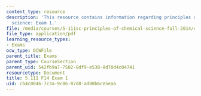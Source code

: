 ```yaml
---
content_type: resource
description: 'This resource contains information regarding principles of chemical
  science: Exam 1.'
file: /media/courses/5-111sc-principles-of-chemical-science-fall-2014/cb4c00467c3a9c8687d8ad80b6ce5eaa_MIT5_111F14_Exam1.pdf
file_type: application/pdf
learning_resource_types:
- Exams
ocw_type: OCWFile
parent_title: Exams
parent_type: CourseSection
parent_uid: 542fb9a7-7582-8df9-e538-8d70d4c04741
resourcetype: Document
title: 5.111 F14 Exam 1
uid: cb4c0046-7c3a-9c86-87d8-ad80b6ce5eaa
---
```

